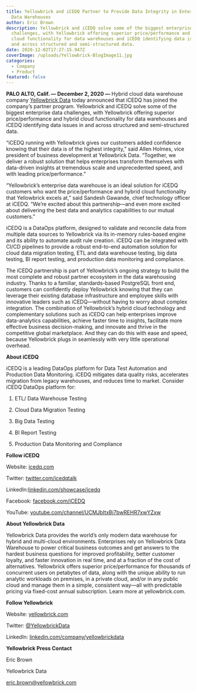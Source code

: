 ```yaml
---
title: Yellowbrick and iCEDQ Partner to Provide Data Integrity in Enterprise
  Data Warehouses
author: Eric Brown
description: Yellowbrick and iCEDQ solve some of the biggest enterprise data
  challenges, with Yellowbrick offering superior price/performance and hybrid
  cloud functionality for data warehouses and iCEDQ identifying data issues in
  and across structured and semi-structured data.
date: 2020-12-02T17:27:15.947Z
coverImage: /uploads/Yellowbrick-BlogImage11.jpg
categories:
  - Company
  - Product
featured: false
---
```

**PALO ALTO, Calif. — December 2, 2020 —** Hybrid cloud data warehouse company [Yellowbrick Data](https://www.yellowbrick.com/) today announced that iCEDQ has joined the company’s partner program. Yellowbrick and iCEDQ solve some of the biggest enterprise data challenges, with Yellowbrick offering superior price/performance and hybrid cloud functionality for data warehouses and iCEDQ identifying data issues in and across structured and semi-structured data.

“iCEDQ running with Yellowbrick gives our customers added confidence knowing that their data is of the highest integrity,” said Allen Holmes, vice president of business development at Yellowbrick Data. “Together, we deliver a robust solution that helps enterprises transform themselves with data-driven insights at tremendous scale and unprecedented speed, and with leading price/performance.”

“Yellowbrick’s enterprise data warehouse is an ideal solution for iCEDQ customers who want the price/performance and hybrid cloud functionality that Yellowbrick excels at,” said Sandesh Gawande, chief technology officer at iCEDQ. “We’re excited about this partnership—and even more excited about delivering the best data and analytics capabilities to our mutual customers.”

iCEDQ is a DataOps platform, designed to validate and reconcile data from multiple data sources to Yellowbrick via its in-memory rules-based engine and its ability to automate audit rule creation. iCEDQ can be integrated with CI/CD pipelines to provide a robust end-to-end automation solution for cloud data migration testing, ETL and data warehouse testing, big data testing, BI report testing, and production data monitoring and compliance.

The iCEDQ partnership is part of Yellowbrick’s ongoing strategy to build the most complete and robust partner ecosystem in the data warehousing industry. Thanks to a familiar, standards-based PostgreSQL front end, customers can confidently deploy Yellowbrick knowing that they can leverage their existing database infrastructure and employee skills with innovative leaders such as iCEDQ—without having to worry about complex integration. The combination of Yellowbrick’s hybrid cloud technology and complementary solutions such as iCEDQ can help enterprises improve data-analytics capabilities, achieve faster time to insights, facilitate more effective business decision-making, and innovate and thrive in the competitive global marketplace. And they can do this with ease and speed, because Yellowbrick plugs in seamlessly with very little operational overhead.

**About iCEDQ**

iCEDQ is a leading DataOps platform for Data Test Automation and Production Data Monitoring. iCEDQ mitigates data quality risks, accelerates migration from legacy warehouses, and reduces time to market. Consider iCEDQ DataOps platform for:

1. ETL/ Data Warehouse Testing

2. Cloud Data Migration Testing

3. Big Data Testing

4. BI Report Testing

5. Production Data Monitoring and Compliance

**Follow iCEDQ**

Website: [icedq.com](https://icedq.com/)

Twitter: [twitter.com/icedqtalk](https://twitter.com/icedqtalk)

LinkedIn:[linkedin.com/showcase/icedq](https://www.linkedin.com/showcase/icedq/)

Facebook: [facebook.com/iCEDQ](https://www.facebook.com/iCEDQ)

YouTube: [youtube.com/channel/UCMJbItxBj7bwREHR7xwYZxw](https://www.youtube.com/channel/UCMJbItxBj7bwREHR7xwYZxw)

**About Yellowbrick Data**

Yellowbrick Data provides the world’s only modern data warehouse for hybrid and multi-cloud environments. Enterprises rely on Yellowbrick Data Warehouse to power critical business outcomes and get answers to the hardest business questions for improved profitability, better customer loyalty, and faster innovation in real time, and at a fraction of the cost of alternatives. Yellowbrick offers superior price/performance for thousands of concurrent users on petabytes of data, along with the unique ability to run analytic workloads on premises, in a private cloud, and/or in any public cloud and manage them in a simple, consistent way—all with predictable pricing via fixed-cost annual subscription. Learn more at yellowbrick.com.

**Follow Yellowbrick**

Website: [yellowbrick.com](https://www.yellowbrick.com/)

Twitter: [@YellowbrickData](https://twitter.com/YellowbrickData)

LinkedIn: [linkedin.com/company/yellowbrickdata](https://www.linkedin.com/company/yellowbrickdata/)

**Yellowbrick Press Contact**

Eric Brown

Yellowbrick Data

eric.brown@yellowbrick.com